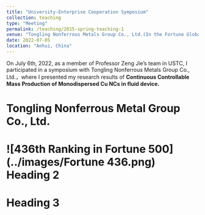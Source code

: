 ```yaml
---
title: "University-Enterprise Cooperation Symposium"
collection: teaching
type: "Meeting"
permalink: /teaching/2015-spring-teaching-1
venue: "Tongling Nonferrous Metals Group Co., Ltd.(In the Fortune Global 500)"
date: 2022-07-05
location: "Anhui, China"
---
```


On July 6th, 2022, as a member of Professor Zeng Jie’s team in USTC, I participated in a symposium with Tongling Nonferrous Metals Group Co., Ltd.，where I presented my research results of **Continuous Controllable Mass Production of Monodispersed Cu NCs in fluid device.** 

Tongling Nonferrous Metal Group Co., Ltd.
======
![436th Ranking in Fortune 500](../images/Fortune 436.png)
Heading 2
======

Heading 3
======
